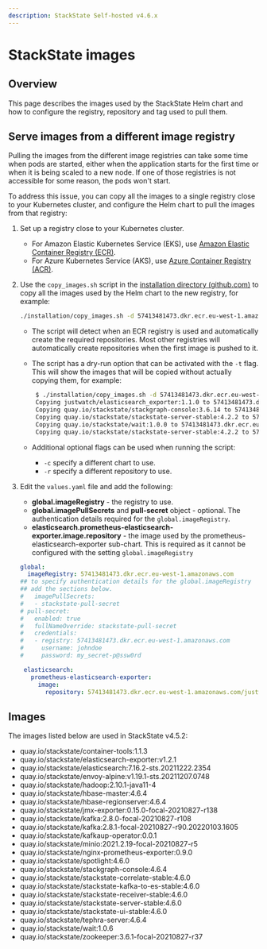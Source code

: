 ```yaml
---
description: StackState Self-hosted v4.6.x
---
```


# StackState images

## Overview

This page describes the images used by the StackState Helm chart and how to configure the registry, repository and tag used to pull them.

## Serve images from a different image registry

Pulling the images from the different image registries can take some time when pods are started, either when the application starts for the first time or when it is being scaled to a new node. If one of those registries is not accessible for some reason, the pods won't start.

To address this issue, you can copy all the images to a single registry close to your Kubernetes cluster, and configure the Helm chart to pull the images from that registry:

1. Set up a registry close to your Kubernetes cluster.
   * For Amazon Elastic Kubernetes Service (EKS), use [Amazon Elastic Container Registry (ECR)](https://aws.amazon.com/ecr/).
   * For Azure Kubernetes Service (AKS), use [Azure Container Registry (ACR)](https://azure.microsoft.com/en-us/services/container-registry/).
2. Use the `copy_images.sh` script in the [installation directory (github.com)](https://github.com/StackVista/helm-charts/tree/master/stable/stackstate/installation) to copy all the images used by the Helm chart to the new registry, for example:

    ```bash
    ./installation/copy_images.sh -d 57413481473.dkr.ecr.eu-west-1.amazonaws.com

    ```

    * The script will detect when an ECR registry is used and automatically create the required repositories. Most other registries will automatically create repositories when the first image is pushed to it.
    *   The script has a dry-run option that can be activated with the `-t` flag. This will show the images that will be copied without actually copying them, for example:

        ```bash
         $ ./installation/copy_images.sh -d 57413481473.dkr.ecr.eu-west-1.amazonaws.com -t
         Copying justwatch/elasticsearch_exporter:1.1.0 to 57413481473.dkr.ecr.eu-west-1.amazonaws.com/justwatch/elasticsearch_exporter:1.1.0 (dry-run)
         Copying quay.io/stackstate/stackgraph-console:3.6.14 to 57413481473.dkr.ecr.eu-west-1.amazonaws.com/stackstate/stackgraph-console:3.6.14 (dry-run)
         Copying quay.io/stackstate/stackstate-server-stable:4.2.2 to 57413481473.dkr.ecr.eu-west-1.amazonaws.com/stackstate/stackstate-server-stable:4.2.2 (dry-run)
         Copying quay.io/stackstate/wait:1.0.0 to 57413481473.dkr.ecr.eu-west-1.amazonaws.com/stackstate/wait:1.0.0 (dry-run)
         Copying quay.io/stackstate/stackstate-server-stable:4.2.2 to 57413481473.dkr.ecr.eu-west-1.amazonaws.com/stackstate/stackstate-server-stable:4.2.2 (dry-run)

        ```
    * Additional optional flags can be used when running the script:
      * `-c` specify a different chart to use.
      * `-r` specify a different repository to use.
3. Edit the `values.yaml` file and add the following:
   * **global.imageRegistry** - the registry to use.
   * **global.imagePullSecrets** and **pull-secret** object - optional. The authentication details required for the `global.imageRegistry`.
   * **elasticsearch.prometheus-elasticsearch-exporter.image.repository** - the image used by the prometheus-elasticsearch-exporter sub-chart. This is required as it cannot be configured with the setting `global.imageRegistry`
    ```yaml
    global:
      imageRegistry: 57413481473.dkr.ecr.eu-west-1.amazonaws.com
    ## to specify authentication details for the global.imageRegistry
    ## add the sections below.
    #   imagePullSecrets:
    #   - stackstate-pull-secret
    # pull-secret:
    #   enabled: true
    #   fullNameOverride: stackstate-pull-secret
    #   credentials:
    #   - registry: 57413481473.dkr.ecr.eu-west-1.amazonaws.com
    #     username: johndoe
    #     password: my_secret-p@ssw0rd
   
     elasticsearch:
       prometheus-elasticsearch-exporter:
         image:
           repository: 57413481473.dkr.ecr.eu-west-1.amazonaws.com/justwatch/elasticsearch_exporter
    ```

## Images

The images listed below are used in StackState v4.5.2:

* quay.io/stackstate/container-tools:1.1.3
* quay.io/stackstate/elasticsearch-exporter:v1.2.1
* quay.io/stackstate/elasticsearch:7.16.2-sts.20211222.2354
* quay.io/stackstate/envoy-alpine:v1.19.1-sts.20211207.0748
* quay.io/stackstate/hadoop:2.10.1-java11-4
* quay.io/stackstate/hbase-master:4.6.4
* quay.io/stackstate/hbase-regionserver:4.6.4
* quay.io/stackstate/jmx-exporter:0.15.0-focal-20210827-r138
* quay.io/stackstate/kafka:2.8.0-focal-20210827-r108
* quay.io/stackstate/kafka:2.8.1-focal-20210827-r90.20220103.1605
* quay.io/stackstate/kafkaup-operator:0.0.1
* quay.io/stackstate/minio:2021.2.19-focal-20210827-r5
* quay.io/stackstate/nginx-prometheus-exporter:0.9.0
* quay.io/stackstate/spotlight:4.6.0
* quay.io/stackstate/stackgraph-console:4.6.4
* quay.io/stackstate/stackstate-correlate-stable:4.6.0
* quay.io/stackstate/stackstate-kafka-to-es-stable:4.6.0
* quay.io/stackstate/stackstate-receiver-stable:4.6.0
* quay.io/stackstate/stackstate-server-stable:4.6.0
* quay.io/stackstate/stackstate-ui-stable:4.6.0
* quay.io/stackstate/tephra-server:4.6.4
* quay.io/stackstate/wait:1.0.6
* quay.io/stackstate/zookeeper:3.6.1-focal-20210827-r37
